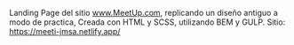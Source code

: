 Landing Page del sitio www.MeetUp.com, replicando un diseño antiguo a modo de practica, Creada con HTML y SCSS, utilizando BEM y GULP. Sitio: https://meeti-jmsa.netlify.app/
